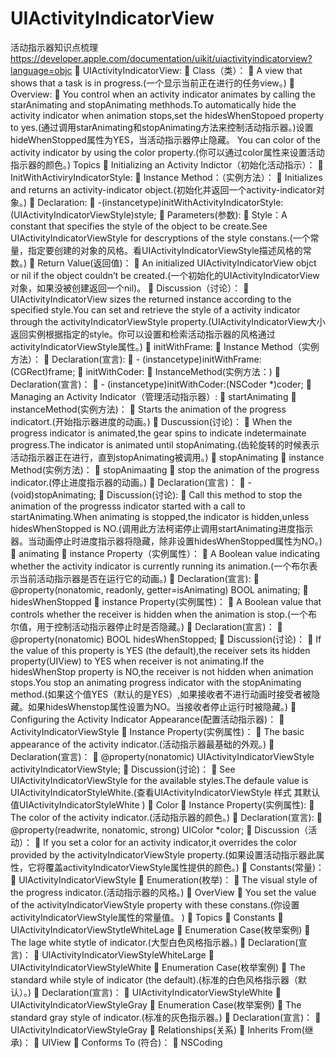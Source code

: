 # UIActivityIndicatorView
活动指示器知识点梳理
https://developer.apple.com/documentation/uikit/uiactivityindicatorview?language=objc
	UIActivityIndicatorView:
	Class（类）：
	A view that shows that a task is in progress.(一个显示当前正在进行的任务view。)
	Overview:
	You control when an activity indicator animates by calling the starAnimating and stopAnimating methhods.To automatically hide the activity indicator when animation stops,set the hidesWhenStopoed property to yes.(通过调用starAnimating和stopAnimating方法来控制活动指示器。)设置hideWhenStopped属性为YES，当活动指示器停止隐藏。
You can color of the activity indicator by using the color property.(你可以通过color属性来设置活动指示器的颜色。)
Topics
	Initializing an Activity Indictor（初始化活动指示）：
	InitWithActiviryIndicatorStyle:
	Instance Method：（实例方法）：
	Initializes and returns an activity-indicator object.(初始化并返回一个activity-indicator对象。)
	Declaration:
	-(instancetype)initWithActivityIndicatorStyle:(UIActivityIndicatorViewStyle)style;
	Parameters(参数):
	Style：A constant that specifies the style of the object to be create.See UIActivityIndicatorViewStyle for descryptions of the style constans.(一个常量，指定要创建的对象的风格。看UIActivityIndicatorViewStyle描述风格的常数。)
	Return Value(返回值)：
	An initialized UIActivityIndicatorView objct or nil if the object couldn’t be created.(一个初始化的UIActivityIndicatorView对象，如果没被创建返回一个nil)。
	Discussion（讨论）：
	UIActivityIndicatorView sizes the returned instance according to the specified style.You can set and retrieve the style of a activity indicator through the activityIndicatorViewStyle property.(UIActivityIndicatorView大小返回实例根据指定的style。你可以设置和检索活动指示器的风格通过activityIndicatorViewStyle属性。)
	initWithFrame:
	Instance Method（实例方法）：
	Declaration(宣言):
	- (instancetype)initWithFrame:(CGRect)frame;
	initWithCoder:
	InstanceMethod(实例方法：)
	Declaration(宣言)：
	- (instancetype)initWithCoder:(NSCoder *)coder;
	Managing an Activity Indicator（管理活动指示器）:
	startAnimating
	instanceMethod(实例方法)：
	Starts the animation of the progress indicatort.(开始指示器进度的动画。)
	Duscussion(讨论)：
	When the progress indicator is animated,the gear spins to indicate indetermainate progress.The indicator is animated until stopAnimating.(齿轮旋转的时候表示活动指示器正在进行，直到stopAnimating被调用。)
	stopAnimating
	instance Method(实例方法)：
	stopAnimaating
	stop the animation of the progress indicator.(停止进度指示器的动画。)
	Declaration(宣言)：
	- (void)stopAnimating;
	Discussion(讨论):
	Call this method to stop the animation of the progresss indicator started with a call to startAnimating.When animating is stopped,the indicator is hidden,unless hidesWhenStopped is NO.(调用此方法柯诺停止调用startAnimating进度指示器。当动画停止时进度指示器将隐藏，除非设置hidesWhenStopped属性为NO。)
	animating
	instance Property（实例属性）：
	A Boolean value indicating whether the activity indicator is currently running its animation.(一个布尔表示当前活动指示器是否在运行它的动画。)
	Declaration(宣言):
	@property(nonatomic, readonly, getter=isAnimating) BOOL animating;
	hidesWhenStopped
	instance Property(实例属性)：
	A Boolean value that controls whether the receiver is hidden when the animation is stop.(一个布尔值，用于控制活动指示器停止时是否隐藏。)
	Declaration(宣言)：
	@property(nonatomic) BOOL hidesWhenStopped;
	Discussion(讨论)：
	If the value of this property is YES (the default),the receiver sets its hidden property(UIView) to YES when receiver is not animating.If the hidesWhenStop property is NO,the receiver is not hidden when animation stops.You stop an animating progress indicator with the stopAnimating method.(如果这个值YES（默认的是YES）,如果接收者不进行动画时接受者被隐藏。如果hidesWhenstop属性设置为NO。当接收者停止运行时被隐藏。)
	Configuring the Activity Indicator Appearance(配置活动指示器)：
	ActivityIndicatorViewStyle
	Instance Property(实例属性)：
	The basic appearance of the activity indicator.(活动指示器最基础的外观。)
	Declaration(宣言)：
	@property(nonatomic) UIActivityIndicatorViewStyle activityIndicatorViewStyle;
	Discussion(讨论)：
	See UIActivityIndicatorViewStyle for the available styles.The defaule value is UIActivityIndicatorStyleWhite.(查看UIActivityIndicatorViewStyle 样式 其默认值UIActivityIndicatorStyleWhite )
	Color
	Instance Property(实例属性):
	The color of the activity indicator.(活动指示器的颜色。)
	Declaration(宣言):
	@property(readwrite, nonatomic, strong) UIColor *color;
	Discussion（活动）：
	If you set a color for an activity indicator,it overrides the color provided by the activityIndicatorViewStyle property.(如果设置活动指示器此属性，它将覆盖activityIndicatorViewStyle属性提供的颜色。)
	Constants(常量)：
	UIActivityIndicatorViewStyle
	Enumeration(枚举)：
	The visual style of the progress indicator.(活动指示器的风格。)
	OverView
	You set the value of the activityIndicatorViewStyle property with these constans.(你设置activityIndicatorViewStyle属性的常量值。
)
	Topics
	Constants 
	UIActivityIndicatorViewStytleWhiteLage
	Enumeration Case(枚举案例)
	The lage white stytle of indicator.(大型白色风格指示器。)
	Declaration(宣言)：
	UIActivityIndicatorViewStyleWhiteLarge
	UIActivityIndicatorViewStyleWhite
	Enumeration Case(枚举案例)
	The standard while style of indicator (the default).(标准的白色风格指示器（默认）。)
	Declaration(宣言)：
	UIActivityIndicatorViewStyleWhite
	UIActivityIndicatorViewStyleGray
	Enumeration Case(枚举案例)
	The standard gray style of indicator.(标准的灰色指示器。)
	Declaration(宣言)：
	UIActivityIndicatorViewStyleGray
	Relationships(关系)
	Inherits From(继承)：
	UIView
	Conforms To (符合)：
	NSCoding


     







